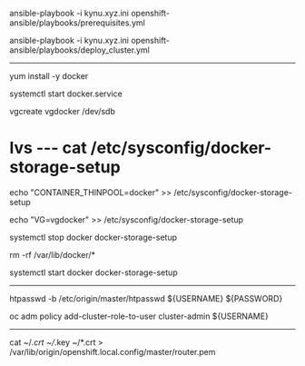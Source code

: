 ansible-playbook -i kynu.xyz.ini openshift-ansible/playbooks/prerequisites.yml

ansible-playbook -i kynu.xyz.ini openshift-ansible/playbooks/deploy_cluster.yml

--------------------------

yum install -y docker

systemctl start docker.service

vgcreate vgdocker /dev/sdb

# lvs --- cat /etc/sysconfig/docker-storage-setup

echo "CONTAINER_THINPOOL=docker" >> /etc/sysconfig/docker-storage-setup

echo "VG=vgdocker" >> /etc/sysconfig/docker-storage-setup

systemctl stop docker docker-storage-setup

rm -rf /var/lib/docker/*

systemctl start docker docker-storage-setup

-------------------------

htpasswd -b /etc/origin/master/htpasswd ${USERNAME} ${PASSWORD}

oc adm policy add-cluster-role-to-user cluster-admin ${USERNAME}

---------------------------

cat ~/*.crt ~/*.key ~/*.crt > /var/lib/origin/openshift.local.config/master/router.pem
